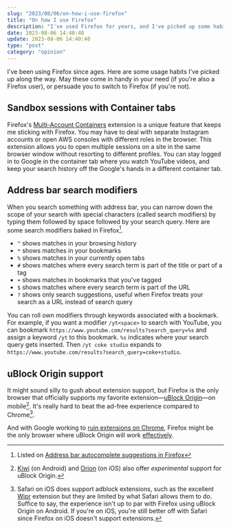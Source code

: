 ```yaml
---
slug: "2023/08/06/on-how-i-use-firefox"
title: "On how I use Firefox"
description: "I've used Firefox for years, and I've picked up some habits to use it effectively. They'll help you too if you use Firefox or convince you to switch."
date: 2023-08-06 14:40:40
update: 2023-08-06 14:40:40
type: "post"
category: "opinion"
---
```


I've been using Firefox since ages. Here are some usage habits I've picked up along the way. May these come in handy in your need (if you're also a Firefox user), or persuade you to switch to Firefox (if you're not).

## Sandbox sessions with Container tabs

Firefox's [Multi-Account Containers](https://addons.mozilla.org/en-US/firefox/addon/multi-account-containers/) extension is a unique feature that keeps me sticking with Firefox. You may have to deal with separate Instagram accounts or open AWS consoles with different roles in the browser. This extension allows you to open multiple sessions on a site in the same browser window without resorting to different profiles. You can stay logged in to Google in the container tab where you watch YouTube videos, and keep your search history off the Google's hands in a different container tab.

## Address bar search modifiers

When you search something with address bar, you can narrow down the scope of your search with special characters (called search modifiers) by typing them followed by space followed by your search query. Here are some search modifiers baked in Firefox[^1].

- `^` shows matches in your browsing history
- `*` shows matches in your bookmarks
- `%` shows matches in your currently open tabs
- `#` shows matches where every search term is part of the title or part of a tag
- `+` shows matches in bookmarks that you've tagged
- `$` shows matches where every search term is part of the URL
- `?` shows only search suggestions, useful when Firefox treats your search as a URL instead of search query

You can roll own modifiers through keywords associated with a bookmark. For example, if you want a modifier `/yt<space>` to search with YouTube, you can bookmark `https://www.youtube.com/results?search_query=%s` and assign a keyword `/yt` to this bookmark. `%s` indicates where your search query gets inserted. Then `/yt coke studio` expands to `https://www.youtube.com/results?search_query=coke+studio`.

[^1]: Listed on [Address bar autocomplete suggestions in Firefox](https://support.mozilla.org/en-US/kb/address-bar-autocomplete-firefox#w_changing-results-on-the-fly)

## uBlock Origin support

It might sound silly to gush about extension support, but Firefox is the only browser that officially supports my favorite extension—[uBlock Origin](https://github.com/gorhill/uBlock)—on mobile[^2]. It's really hard to beat the ad-free experience compared to Chrome[^3].

And with Google working to [ruin extensions on Chrome](https://www.eff.org/deeplinks/2021/12/chrome-users-beware-manifest-v3-deceitful-and-threatening), Firefox might be the only browser where uBlock Origin will work [effectively](https://github.com/uBlockOrigin/uBlock-issues/issues/338).

[^2]: [Kiwi](https://kiwibrowser.com/) (on Android) and [Orion](https://browser.kagi.com/) (on iOS) also offer _experimental_ support for uBlock Origin.
[^3]: Safari on iOS does support adblock extensions, such as the excellent [Wipr](https://apps.apple.com/us/app/wipr/id1030595027) extension but they are limited by what Safari allows them to do. Suffice to say, the experience isn't up to par with Firefox using uBlock Origin on Android. If you're on iOS, you're still better off with Safari since Firefox on iOS doesn't support extensions.
